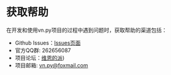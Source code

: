 # 获取帮助

在开发和使用vn.py项目的过程中遇到问题时，获取帮助的渠道包括：

* Github Issues：[Issues页面](https://github.com/vnpy/vnpy/issues)
* 官方QQ群: 262656087
* 项目论坛：[维恩的派](http://www.vnpie.com))
* 项目邮箱: vn.py@foxmail.com
